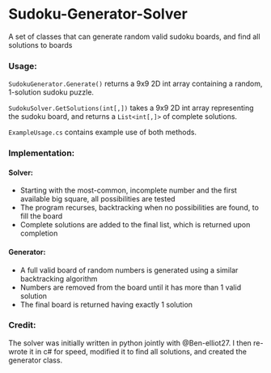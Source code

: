 # Sudoku-Generator-Solver
A set of classes that can generate random valid sudoku boards, and find all solutions to boards

### Usage:
`SudokuGenerator.Generate()` returns a 9x9 2D int array containing a random, 1-solution sudoku puzzle.

`SudokuSolver.GetSolutions(int[,])` takes a 9x9 2D int array representing the sudoku board, and returns a `List<int[,]>` of complete solutions.

`ExampleUsage.cs` contains example use of both methods.

### Implementation:
#### Solver:
- Starting with the most-common, incomplete number and the first available big square, all possibilities are tested
- The program recurses, backtracking when no possibilities are found, to fill the board
- Complete solutions are added to the final list, which is returned upon completion
#### Generator:
- A full valid board of random numbers is generated using a similar backtracking algorithm
- Numbers are removed from the board until it has more than 1 valid solution
- The final board is returned having exactly 1 solution

### Credit:
The solver was initially written in python jointly with @Ben-elliot27. I then re-wrote it in c# for speed, modified it to find all solutions, and created the generator class.
